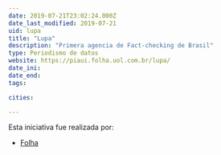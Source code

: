 ```yaml
---
date: 2019-07-21T23:02:24.000Z
date_last_modified: 2019-07-21
uid: lupa
title: "Lupa"
description: "Primera agencia de Fact-checking de Brasil"
type: Periodismo de datos
website: https://piaui.folha.uol.com.br/lupa/
date_ini: 
date_end: 
tags:

cities: 

---
```


Esta iniciativa fue realizada por:

- [Folha](/i/folha-de-sao-paulo.html)
